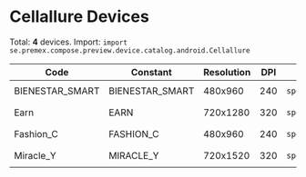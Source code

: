 # Cellallure Devices

Total: **4** devices. Import: `import se.premex.compose.preview.device.catalog.android.Cellallure`

| Code | Constant | Resolution | DPI | Compose Spec | Preview Usage |
|------|----------|------------|-----|-------------|---------------|
| BIENESTAR_SMART | BIENESTAR_SMART | 480x960 | 240 | `spec:width=480px,height=960px,dpi=240` | `@Preview(device = Cellallure.BIENESTAR_SMART)` |
| Earn | EARN | 720x1280 | 320 | `spec:width=720px,height=1280px,dpi=320` | `@Preview(device = Cellallure.EARN)` |
| Fashion_C | FASHION_C | 480x960 | 240 | `spec:width=480px,height=960px,dpi=240` | `@Preview(device = Cellallure.FASHION_C)` |
| Miracle_Y | MIRACLE_Y | 720x1520 | 320 | `spec:width=720px,height=1520px,dpi=320` | `@Preview(device = Cellallure.MIRACLE_Y)` |

<!-- Generated automatically. Do not edit manually. -->
